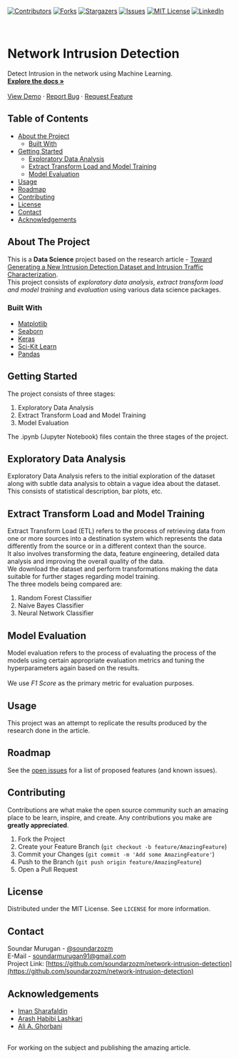 <!--
*** Thanks for checking out this README Template. If you have a suggestion that would
*** make this better, please fork the repo and create a pull request or simply open
*** an issue with the tag "enhancement".
*** Thanks again! Now go create something AMAZING! :D
***
***
***
*** To avoid retyping too much info. Do a search and replace for the following:
*** github_username, repo, twitter_handle, email
-->





<!-- PROJECT SHIELDS -->
<!--
*** I'm using markdown "reference style" links for readability.
*** Reference links are enclosed in brackets [ ] instead of parentheses ( ).
*** See the bottom of this document for the declaration of the reference variables
*** for contributors-url, forks-url, etc. This is an optional, concise syntax you may use.
*** https://www.markdownguide.org/basic-syntax/#reference-style-links
-->
[![Contributors][contributors-shield]][contributors-url]
[![Forks][forks-shield]][forks-url]
[![Stargazers][stars-shield]][stars-url]
[![Issues][issues-shield]][issues-url]
[![MIT License][license-shield]][license-url]
[![LinkedIn][linkedin-shield]][linkedin-url]



<!-- PROJECT LOGO -->
<br />
<p align="left">

  <h1 align="left">Network Intrusion Detection</h1>

  <p align="left">
    Detect Intrusion in the network using Machine Learning.
    <br />
    <a href="https://github.com/soundarzozm/network-intrusion-detection"><strong>Explore the docs »</strong></a>
    <br />
    <br />
    <a href="https://github.com/soundarzozm/network-intrusion-detection">View Demo</a>
    ·
    <a href="https://github.com/soundarzozm/network-intrusion-detection/issues">Report Bug</a>
    ·
    <a href="https://github.com/soundarzozm/network-intrusion-detection/issues">Request Feature</a>
  </p>
</p>



<!-- TABLE OF CONTENTS -->
## Table of Contents

* [About the Project](#about-the-project)
  * [Built With](#built-with)
* [Getting Started](#getting-started)
  * [Exploratory Data Analysis](#exploration)
  * [Extract Transform Load and Model Training](#etl)
  * [Model Evaluation](#model)
* [Usage](#usage)
* [Roadmap](#roadmap)
* [Contributing](#contributing)
* [License](#license)
* [Contact](#contact)
* [Acknowledgements](#acknowledgements)



<!-- ABOUT THE PROJECT -->
## About The Project
This is a **Data Science** project based on the research article - [Toward Generating a New Intrusion Detection Dataset and Intrusion Traffic Characterization](https://www.researchgate.net/publication/322870768_Toward_Generating_a_New_Intrusion_Detection_Dataset_and_Intrusion_Traffic_Characterization).<br>
This project consists of *exploratory data analysis*, *extract transform load and model training* and *evaluation* using various data science packages.



### Built With

* [Matplotlib](https://matplotlib.org/)
* [Seaborn](https://seaborn.pydata.org/)
* [Keras](https://keras.io/)
* [Sci-Kit Learn](https://scikit-learn.org/)
* [Pandas](https://pandas.pydata.org/)



<!-- GETTING STARTED -->
## Getting Started

The project consists of three stages:
1. Exploratory Data Analysis
2. Extract Transform Load and Model Training
3. Model Evaluation

The .ipynb (Jupyter Notebook) files contain the three stages of the project.



## Exploratory Data Analysis

Exploratory Data Analysis refers to the initial exploration of the dataset along with subtle data analysis to obtain a vague idea about the dataset.<br>
This consists of statistical description, bar plots, etc.



## Extract Transform Load and Model Training
 
Extract Transform Load (ETL) refers to the process of retrieving data from one or more sources into a destination system which represents the data differently from the source or in a different context than the source.<br>
It also involves transforming the data, feature engineering, detailed data analysis and improving the overall quality of the data.<br>
We download the dataset and perform transformations making the data suitable for further stages regarding model training.<br>
The three models being compared are:
1. Random Forest Classifier
2. Naive Bayes Classifier
3. Neural Network Classifier



## Model Evaluation
 
Model evaluation refers to the process of evaluating the process of the models using certain appropriate evaluation metrics and tuning the hyperparameters again based on the results.<br>
<br>
We use <i>F1 Score</i> as the primary metric for evaluation purposes.



<!-- USAGE EXAMPLES -->
## Usage

This project was an attempt to replicate the results produced by the research done in the article. 



<!-- ROADMAP -->
## Roadmap

See the [open issues](https://github.com/soundarzozm/network-intrusion-detection/issues) for a list of proposed features (and known issues).



<!-- CONTRIBUTING -->
## Contributing

Contributions are what make the open source community such an amazing place to be learn, inspire, and create. Any contributions you make are **greatly appreciated**.

1. Fork the Project
2. Create your Feature Branch (`git checkout -b feature/AmazingFeature`)
3. Commit your Changes (`git commit -m 'Add some AmazingFeature'`)
4. Push to the Branch (`git push origin feature/AmazingFeature`)
5. Open a Pull Request



<!-- LICENSE -->
## License

Distributed under the MIT License. See `LICENSE` for more information.



<!-- CONTACT -->
## Contact

Soundar Murugan - [@soundarzozm](https://twitter.com/soundarzozm)<br>
E-Mail - [soundarmurugan91@gmail.com](soundarmurugan91@gmail.com)<br>
Project Link: [https://github.com/soundarzozm/network-intrusion-detection](https://github.com/soundarzozm/network-intrusion-detection)



<!-- ACKNOWLEDGEMENTS -->
## Acknowledgements

* [Iman Sharafaldin](https://www.researchgate.net/profile/Iman-Sharafaldin-2)
* [Arash Habibi Lashkari](https://www.researchgate.net/profile/Arash-Habibi-Lashkari)
* [Ali A. Ghorbani](https://www.researchgate.net/profile/Ali-Ghorbani-9)
<br>
For working on the subject and publishing the amazing article.



<!-- MARKDOWN LINKS & IMAGES -->
<!-- https://www.markdownguide.org/basic-syntax/#reference-style-links -->
[contributors-shield]: https://img.shields.io/github/contributors/soundarzozm/network-intrusion-detection.svg?style=flat-square
[contributors-url]: https://github.com/soundarzozm/network-intrusion-detection/graphs/contributors
[forks-shield]: https://img.shields.io/github/forks/soundarzozm/network-intrusion-detection.svg?style=flat-square
[forks-url]: https://github.com/soundarzozm/network-intrusion-detection/network/members
[stars-shield]: https://img.shields.io/github/stars/soundarzozm/network-intrusion-detection.svg?style=flat-square
[stars-url]: https://github.com/soundarzozm/network-intrusion-detection/stargazers
[issues-shield]: https://img.shields.io/github/issues/soundarzozm/network-intrusion-detection.svg?style=flat-square
[issues-url]: https://github.com/soundarzozm/network-intrusion-detection/issues
[license-shield]: https://img.shields.io/github/license/soundarzozm/network-intrusion-detection.svg?style=flat-square
[license-url]: https://github.com/soundarzozm/network-intrusion-detection/blob/master/LICENSE.txt
[linkedin-shield]: https://img.shields.io/badge/-LinkedIn-black.svg?style=flat-square&logo=linkedin&colorB=555
[linkedin-url]: https://linkedin.com/in/soundar-murugan
